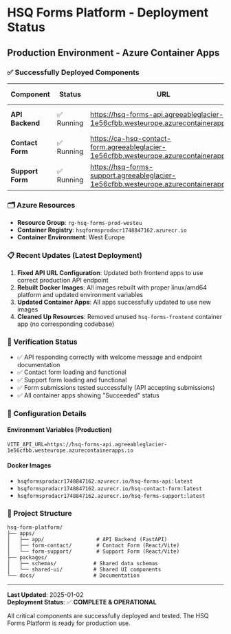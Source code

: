 # HSQ Forms Platform - Deployment Status

## Production Environment - Azure Container Apps

### ✅ Successfully Deployed Components

| Component | Status | URL | Resource Allocation |
|-----------|--------|-----|-------------------|
| **API Backend** | ✅ Running | https://hsq-forms-api.agreeableglacier-1e56cfbb.westeurope.azurecontainerapps.io | 0.5 CPU, 1Gi Memory |
| **Contact Form** | ✅ Running | https://ca-hsq-contact-form.agreeableglacier-1e56cfbb.westeurope.azurecontainerapps.io | 0.25 CPU, 0.5Gi Memory |
| **Support Form** | ✅ Running | https://hsq-forms-support.agreeableglacier-1e56cfbb.westeurope.azurecontainerapps.io | 0.25 CPU, 0.5Gi Memory |

### 🗂️ Azure Resources

- **Resource Group**: `rg-hsq-forms-prod-westeu`
- **Container Registry**: `hsqformsprodacr1748847162.azurecr.io`
- **Container Environment**: West Europe

### 📋 Recent Updates (Latest Deployment)

1. **Fixed API URL Configuration**: Updated both frontend apps to use correct production API endpoint
2. **Rebuilt Docker Images**: All images rebuilt with proper linux/amd64 platform and updated environment variables
3. **Updated Container Apps**: All apps successfully updated to use new images
4. **Cleaned Up Resources**: Removed unused `hsq-forms-frontend` container app (no corresponding codebase)

### 🧪 Verification Status

- ✅ API responding correctly with welcome message and endpoint documentation
- ✅ Contact form loading and functional
- ✅ Support form loading and functional
- ✅ Form submissions tested successfully (API accepting submissions)
- ✅ All container apps showing "Succeeded" status

### 🔧 Configuration Details

#### Environment Variables (Production)
```
VITE_API_URL=https://hsq-forms-api.agreeableglacier-1e56cfbb.westeurope.azurecontainerapps.io
```

#### Docker Images
- `hsqformsprodacr1748847162.azurecr.io/hsq-forms-api:latest`
- `hsqformsprodacr1748847162.azurecr.io/hsq-contact-form:latest`
- `hsqformsprodacr1748847162.azurecr.io/hsq-forms-support:latest`

### 📝 Project Structure
```
hsq-form-platform/
├── apps/
│   ├── app/                 # API Backend (FastAPI)
│   ├── form-contact/        # Contact Form (React/Vite)
│   └── form-support/        # Support Form (React/Vite)
├── packages/
│   ├── schemas/            # Shared data schemas
│   └── shared-ui/          # Shared UI components
└── docs/                   # Documentation
```

---

**Last Updated**: 2025-01-02  
**Deployment Status**: ✅ **COMPLETE & OPERATIONAL**

All critical components are successfully deployed and tested. The HSQ Forms Platform is ready for production use.
